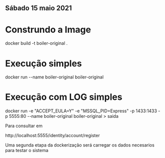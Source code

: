 ## Sábado 15 maio 2021

# Construndo a Image

docker build -t boiler-original . 

# Execução simples


docker run --name boiler-original boiler-original


# Execução com LOG simples

docker run -e "ACCEPT_EULA=Y"  -e "MSSQL_PID=Express" -p 1433:1433 -p 5555:80  --name boiler-original boiler-original > saida

Para consultar em 

http://localhost:5555/identity/account/register

Uma segunda etapa da dockerização será carregar os dados necesarios para testar o sistema

